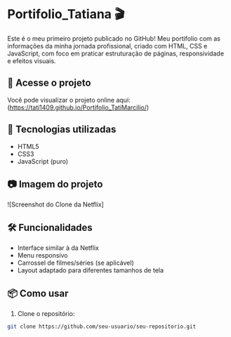 # Portifolio_Tatiana 🎬

Este é o meu primeiro projeto publicado no GitHub! Meu portifolio com as informações da minha jornada profissional, criado com HTML, CSS e JavaScript, com foco em praticar estruturação de páginas, responsividade e efeitos visuais.
## 🔗 Acesse o projeto

Você pode visualizar o projeto online aqui: (https://tati1409.github.io/Portifolio_TatiMarcilio/)

## 🚀 Tecnologias utilizadas

- HTML5
- CSS3
- JavaScript (puro)

## 📷 Imagem do projeto

![Screenshot do Clone da Netflix]

## 🛠️ Funcionalidades

- Interface similar à da Netflix
- Menu responsivo
- Carrossel de filmes/séries (se aplicável)
- Layout adaptado para diferentes tamanhos de tela

## 📦 Como usar

1. Clone o repositório:
```bash
git clone https://github.com/seu-usuario/seu-repositorio.git
